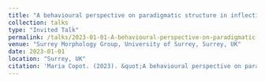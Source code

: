 ```yaml
---
title: "A behavioural perspective on paradigmatic structure in inflection and derivation"
collection: talks
type: "Invited Talk"
permalink: /talks/2023-01-01-A-behavioural-perspective-on-paradigmatic-structur
venue: "Surrey Morphology Group, University of Surrey, Surrey, UK"
date: 2023-01-01
location: "Surrey, UK"
citation: 'Maria Copot. (2023). &quot;A behavioural perspective on paradigmatic structure in inflection and derivation&quot;. Surrey Morphology Group, University of Surrey, Surrey, UK.'
---
```



